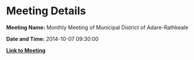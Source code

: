 # Meeting Details

**Meeting Name:** Monthly Meeting of Municipal District of Adare-Rathkeale

**Date and Time:** 2014-10-07 09:30:00

**[Link to Meeting](https://www.limerick.ie/council/whats-on/monthly-meeting-municipal-district-adare-rathkeale-12)**
